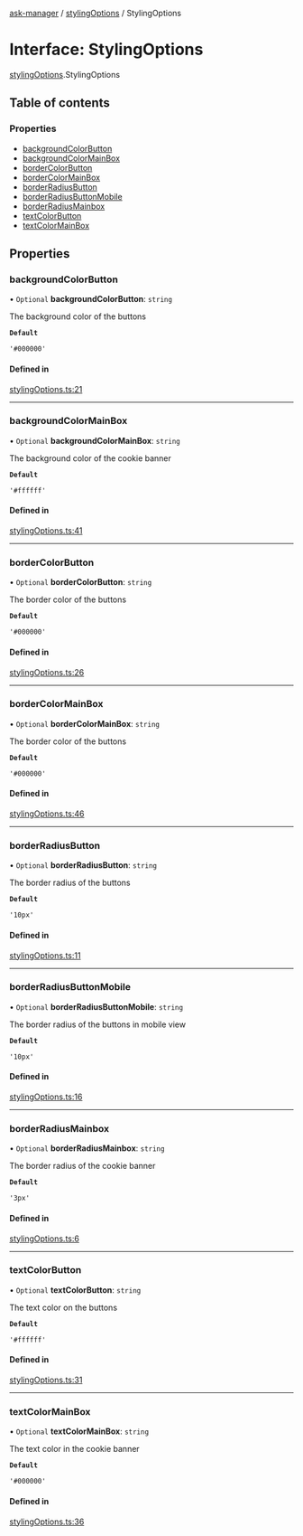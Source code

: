 [ask-manager](../README.md) / [stylingOptions](../modules/stylingOptions.md) / StylingOptions

# Interface: StylingOptions

[stylingOptions](../modules/stylingOptions.md).StylingOptions

## Table of contents

### Properties

- [backgroundColorButton](stylingOptions.StylingOptions.md#backgroundcolorbutton)
- [backgroundColorMainBox](stylingOptions.StylingOptions.md#backgroundcolormainbox)
- [borderColorButton](stylingOptions.StylingOptions.md#bordercolorbutton)
- [borderColorMainBox](stylingOptions.StylingOptions.md#bordercolormainbox)
- [borderRadiusButton](stylingOptions.StylingOptions.md#borderradiusbutton)
- [borderRadiusButtonMobile](stylingOptions.StylingOptions.md#borderradiusbuttonmobile)
- [borderRadiusMainbox](stylingOptions.StylingOptions.md#borderradiusmainbox)
- [textColorButton](stylingOptions.StylingOptions.md#textcolorbutton)
- [textColorMainBox](stylingOptions.StylingOptions.md#textcolormainbox)

## Properties

### backgroundColorButton

• `Optional` **backgroundColorButton**: `string`

The background color of the buttons

**`Default`**

`'#000000'`

#### Defined in

[stylingOptions.ts:21](https://github.com/arvidsandin/ask-manager/blob/9941cfc/src/utils/stylingOptions.ts#L21)

___

### backgroundColorMainBox

• `Optional` **backgroundColorMainBox**: `string`

The background color of the cookie banner

**`Default`**

`'#ffffff'`

#### Defined in

[stylingOptions.ts:41](https://github.com/arvidsandin/ask-manager/blob/9941cfc/src/utils/stylingOptions.ts#L41)

___

### borderColorButton

• `Optional` **borderColorButton**: `string`

The border color of the buttons

**`Default`**

`'#000000'`

#### Defined in

[stylingOptions.ts:26](https://github.com/arvidsandin/ask-manager/blob/9941cfc/src/utils/stylingOptions.ts#L26)

___

### borderColorMainBox

• `Optional` **borderColorMainBox**: `string`

The border color of the buttons

**`Default`**

`'#000000'`

#### Defined in

[stylingOptions.ts:46](https://github.com/arvidsandin/ask-manager/blob/9941cfc/src/utils/stylingOptions.ts#L46)

___

### borderRadiusButton

• `Optional` **borderRadiusButton**: `string`

The border radius of the buttons

**`Default`**

`'10px'`

#### Defined in

[stylingOptions.ts:11](https://github.com/arvidsandin/ask-manager/blob/9941cfc/src/utils/stylingOptions.ts#L11)

___

### borderRadiusButtonMobile

• `Optional` **borderRadiusButtonMobile**: `string`

The border radius of the buttons in mobile view

**`Default`**

`'10px'`

#### Defined in

[stylingOptions.ts:16](https://github.com/arvidsandin/ask-manager/blob/9941cfc/src/utils/stylingOptions.ts#L16)

___

### borderRadiusMainbox

• `Optional` **borderRadiusMainbox**: `string`

The border radius of the cookie banner

**`Default`**

`'3px'`

#### Defined in

[stylingOptions.ts:6](https://github.com/arvidsandin/ask-manager/blob/9941cfc/src/utils/stylingOptions.ts#L6)

___

### textColorButton

• `Optional` **textColorButton**: `string`

The text color on the buttons

**`Default`**

`'#ffffff'`

#### Defined in

[stylingOptions.ts:31](https://github.com/arvidsandin/ask-manager/blob/9941cfc/src/utils/stylingOptions.ts#L31)

___

### textColorMainBox

• `Optional` **textColorMainBox**: `string`

The text color in the cookie banner

**`Default`**

`'#000000'`

#### Defined in

[stylingOptions.ts:36](https://github.com/arvidsandin/ask-manager/blob/9941cfc/src/utils/stylingOptions.ts#L36)
